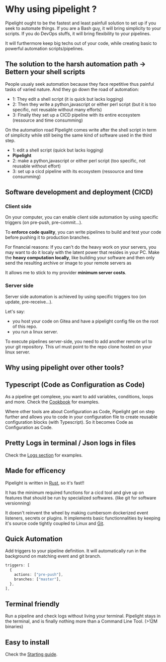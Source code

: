 <script setup>
import Features from '../.vitepress/theme/components/Features.vue';
</script>

# Why using pipelight ?

Pipelight ought to be the fastest and least painfull solution to set up if you seek to automate things.
If you are a Bash guy, it will bring simplicity to your scripts.
If you do DevOps stuffs, it will bring flexibility to your pipelines.

It will furthermore keep big techs out of your code, while creating basic to powerful automation scripts/pipelines.

## The solution to the harsh automation path -> Bettern your shell scripts

People usualy seek automation because they face repetitive thus painful tasks of varied nature.
And they go down the road of automation:

- 1: They edit a shell script (it is quick but lacks logging)
- 2: Then they write a python,javascript or either perl script (but it is too specific, not reusable without many efforts)
- 3: Finally they set up a CICD pipeline with its entire ecosystem (ressource and time consumming)

On the automation road Pipelight comes
write after the shell script in term of simplicity while still being the same kind of software used in the third step.

- 1: edit a shell script (quick but lacks logging)
- **Pipelight**
- 2: make a python,javascript or either perl script (too specific, not reusable without effort)
- 3: set up a cicd pipeline with its ecosystem (ressource and time consumming)

## Software development and deployment (CICD)

### Client side

On your computer, you can enable client side automation by using specific triggers (on pre-push, pre-commit...).

To **enforce code quality**,
you can write pipelines to build and test your code before pushing it to production branches.

For financial reasons:
If you can't do the heavy work on your servers, you may want to do it localy with the latent power that resides in your PC.
Make the **heavy computation locally**, like building your software and then only send the resulting archive or image to your remote servers as

It allows me to stick to my provider **minimum server costs**.

### Server side

Server side automation is achieved by using specific triggers too (on update, pre-receive...).

Let's say:

- you host your code on Gitea and have a pipelight config file on the root of this repo.
- you run a linux server.

To execute pipelines server-side, you need to add another remote url to your git repository.
This url must point to the repo clone hosted on your linux server.

## Why using pipelight over other tools?

<Features />

## Typescript (Code as Configuration as Code)

As a pipeline get complexe, you want to add variables, conditions, loops and more.
Check the [Cookbook](/cookbook/tips) for examples.

Where other tools are about Configuration as Code,
Pipelight get on step further and allows you to code in your configuration file to create reusable configuration blocks (with Typescript).
So it becomes Code as Configuration as Code.

## Pretty Logs in terminal / Json logs in files

Check the [Logs section](/guide/logs) for examples.

## Made for efficency

Pipelight is written in [Rust](https://www.rust-lang.org/), so it's fast!!

It has the minimum required functions for a cicd tool
and give up on features that should be run by specialized softwares. (like git for software versionning)

It doesn't reinvent the wheel by making cumbersom dockerized event listeners, secrets or plugins.
It implements basic functionnalities by keeping it's source code tightly coupled to Linux and [Git](https://git-scm.com/).

## Quick Automation

Add triggers to your pipeline definition.
It will automatically run in the background on matching event and git branch.

```ts
triggers: [
  {
    actions: ["pre-push"],
    branches: ["master"],
  },
],
```

## Terminal friendly

Run a pipeline and check logs without living your terminal.
Pipelight stays in the terminal, and is finally nothing more than a Command Line Tool. (>12M binaries)

## Easy to install

Check the [Starting guide](/guide/).
